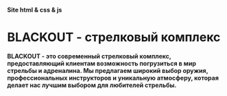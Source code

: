 **Site html & css & js**

# BLACKOUT - стрелковый комплекс

**BLACKOUT - это современный стрелковый комплекс, предоставляющий клиентам возможность погрузиться в мир стрельбы и адреналина. Мы предлагаем широкий выбор оружия, профессиональных инструкторов и уникальную атмосферу, которая делает нас лучшим выбором для любителей стрельбы.**
